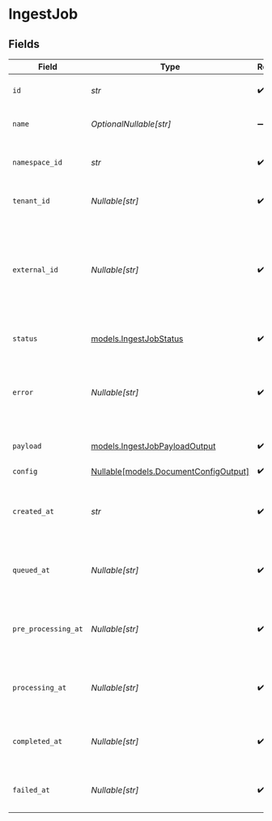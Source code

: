# IngestJob


## Fields

| Field                                                                                               | Type                                                                                                | Required                                                                                            | Description                                                                                         |
| --------------------------------------------------------------------------------------------------- | --------------------------------------------------------------------------------------------------- | --------------------------------------------------------------------------------------------------- | --------------------------------------------------------------------------------------------------- |
| `id`                                                                                                | *str*                                                                                               | :heavy_check_mark:                                                                                  | The unique ID of the ingest job.                                                                    |
| `name`                                                                                              | *OptionalNullable[str]*                                                                             | :heavy_minus_sign:                                                                                  | The name of the ingest job.                                                                         |
| `namespace_id`                                                                                      | *str*                                                                                               | :heavy_check_mark:                                                                                  | The namespace ID of the ingest job.                                                                 |
| `tenant_id`                                                                                         | *Nullable[str]*                                                                                     | :heavy_check_mark:                                                                                  | The tenant ID of the ingest job.                                                                    |
| `external_id`                                                                                       | *Nullable[str]*                                                                                     | :heavy_check_mark:                                                                                  | A unique external ID of the ingest job. You can use this to identify the ingest job in your system. |
| `status`                                                                                            | [models.IngestJobStatus](../models/ingestjobstatus.md)                                              | :heavy_check_mark:                                                                                  | The status of the ingest job.                                                                       |
| `error`                                                                                             | *Nullable[str]*                                                                                     | :heavy_check_mark:                                                                                  | The error message of the ingest job. Only exists when the status is failed.                         |
| `payload`                                                                                           | [models.IngestJobPayloadOutput](../models/ingestjobpayloadoutput.md)                                | :heavy_check_mark:                                                                                  | The ingest job payload.                                                                             |
| `config`                                                                                            | [Nullable[models.DocumentConfigOutput]](../models/documentconfigoutput.md)                          | :heavy_check_mark:                                                                                  | N/A                                                                                                 |
| `created_at`                                                                                        | *str*                                                                                               | :heavy_check_mark:                                                                                  | The date and time the namespace was created.                                                        |
| `queued_at`                                                                                         | *Nullable[str]*                                                                                     | :heavy_check_mark:                                                                                  | The date and time the ingest job was queued.                                                        |
| `pre_processing_at`                                                                                 | *Nullable[str]*                                                                                     | :heavy_check_mark:                                                                                  | The date and time the ingest job was pre-processed.                                                 |
| `processing_at`                                                                                     | *Nullable[str]*                                                                                     | :heavy_check_mark:                                                                                  | The date and time the ingest job was processed.                                                     |
| `completed_at`                                                                                      | *Nullable[str]*                                                                                     | :heavy_check_mark:                                                                                  | The date and time the ingest job was completed.                                                     |
| `failed_at`                                                                                         | *Nullable[str]*                                                                                     | :heavy_check_mark:                                                                                  | The date and time the ingest job failed.                                                            |